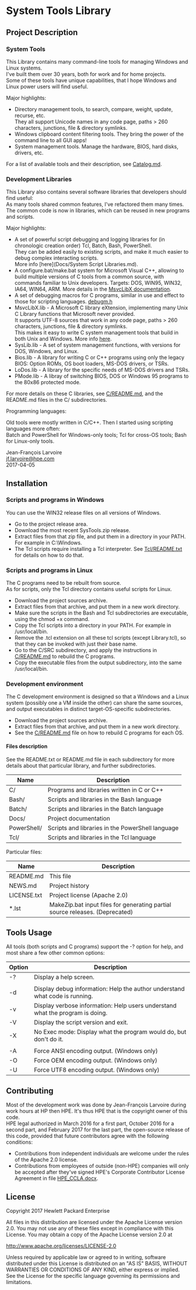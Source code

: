 ﻿# System Tools Library

## Project Description

### System Tools

This Library contains many command-line tools for managing Windows and Linux systems.  
I've built them over 30 years, both for work and for home projects.  
Some of these tools have unique capabilities, that I hope Windows and Linux power users will find useful.

Major highlights:

- Directory management tools, to search, compare, weight, update, recurse, etc.  
  They all support Unicode names in any code page, paths > 260 characters, junctions, file & directory symlinks.
- Windows clipboard content filtering tools. They bring the power of the command line to all GUI apps!
- System management tools. Manage the hardware, BIOS, hard disks, drivers, etc.

For a list of available tools and their description, see [Catalog.md](Docs/Catalog.md).

### Development Libraries

This Library also contains several software libraries that developers should find useful:  
As many tools shared common features, I've refactored them many times.  
The common code is now in libraries, which can be reused in new programs and scripts.  

Major highlights:

- A set of powerful script debugging and logging libraries for (in chronologic creation order) Tcl, Batch, Bash, PowerShell.  
  They can be added easily to existing scripts, and make it much easier to debug complex interacting scripts.  
  More info [here](Docs/System Script Libraries.md).
- A configure.bat/make.bat system for Microsoft Visual C++, allowing to build multiple versions of C tools from a common source, 
  with commands familiar to Unix developers. Targets: DOS, WIN95, WIN32, IA64, WIN64, ARM.
  More details in the [MsvcLibX documentation](C/MsvcLibX/README.md).
- A set of debugging macros for C programs, similar in use and effect to those for scripting languages. [debugm.h](C/include/debugm.h)  
- MsvcLibX.lib - A Microsoft C library eXtension, implementing many Unix C Library functions that Microsoft never provided.  
  It supports UTF-8 sources that work in any code page, paths > 260 characters, junctions, file & directory symlinks.  
  This makes it easy to write C system management tools that build in both Unix and Windows. More info [here](C/MsvcLibX/README.md).
- SysLib.lib - A set of system management functions, with versions for DOS, Windows, and Linux.
- Bios.lib - A library for writing C or C++ programs using only the legacy BIOS: Option ROMs, OS boot loaders, MS-DOS drivers, or TSRs.
- LoDos.lib - A library for the specific needs of MS-DOS drivers and TSRs.
- PMode.lib - A libray of switching BIOS, DOS or Windows 95 programs to the 80x86 protected mode.

For more details on these C libraries, see [C/README.md](C/README.md), and the README.md files in the C/ subdirectories.

Programming languages:

Old tools were mostly written in C/C++. Then I started using scripting languages more often:  
Batch and PowerShell for Windows-only tools; Tcl for cross-OS tools; Bash for Linux-only tools.

Jean-François Larvoire  
jf.larvoire@hpe.com  
2017-04-05


## Installation

### Scripts and programs in Windows

You can use the WIN32 release files on all versions of Windows.

* Go to the project release area.
* Download the most recent SysTools.zip release.
* Extract files from that zip file, and put them in a directory in your PATH. For example in C:\Windows.
* The Tcl scripts require installing a Tcl interpreter. See [Tcl/README.txt](Tcl/README.txt) for details on how to do that.

### Scripts and programs in Linux

The C programs need to be rebuilt from source.  
As for scripts, only the Tcl directory contains useful scripts for Linux.

* Download the project sources archive.
* Extract files from that archive, and put them in a new work directory.
* Make sure the scripts in the Bash and Tcl subdirectories are executable, using the chmod +x command.
* Copy the Tcl scripts into a directory in your PATH. For example in /usr/local/bin.
* Remove the .tcl extension on all these tcl scripts (except Library.tcl), so that they can be invoked with just their base name.
* Go to the C/SRC subdirectory, and apply the instructions in [C/README.md](C/README.md) to rebuild the C programs.
* Copy the executable files from the output subdirectory, into the same /usr/local/bin.

### Development environment

The C development environment is designed so that a Windows and a Linux system (possibly one a VM inside the other) 
can share the same sources, and output executables in distinct target-OS-specific subdirectories.

* Download the project sources archive.
* Extract files from that archive, and put them in a new work directory.
* See the [C/README.md](C/README.md) file on how to rebuild C programs for each OS.

#### Files description

See the README.txt or README.md file in each subdirectory for more details about that particular library,
and further subdirectories.

Name            | Description
--------------- | -------------------------------------------------
C/		| Programs and libraries written in C or C++
Bash/		| Scripts and libraries in the Bash language
Batch/		| Scripts and libraries in the Batch language
Docs/		| Project documentation
PowerShell/	| Scripts and libraries in the PowerShell language
Tcl/		| Scripts and libraries in the Tcl language

Particular files:

Name            | Description
--------------- | ---------------------------------------------------------------
README.md	| This file
NEWS.md		| Project history
LICENSE.txt	| Project license (Apache 2.0)
*.lst		| MakeZip.bat input files for generating partial source releases. (Deprecated)


## Tools Usage

All tools (both scripts and C programs) support the -? option for help, and most share a few other common options:

Option | Description
------ | -----------
  -?   | Display a help screen.
       |
  -d   | Display debug information: Help the author understand what code is running.
  -v   | Display verbose information: Help users understand what the program is doing.
  -V   | Display the script version and exit.
  -X   | No Exec mode: Display what the program would do, but don't do it.
       |
  -A   | Force ANSI encoding output. (Windows only)
  -O   | Force OEM encoding output. (Windows only)
  -U   | Force UTF8 encoding output. (Windows only)


## Contributing

Most of the development work was done by Jean-François Larvoire during work hours at HP then HPE.
It's thus HPE that is the copyright owner of this code.  
HPE legal authorized in March 2016 for a first part, October 2016 for a second part, and February 2017 for the last part,
the open-source release of this code, provided that future contributors agree with the following conditions:

- Contributions from independent individuals are welcome under the rules of the Apache 2.0 license.
- Contributions from employees of outside (non-HPE) companies will only be accepted after
  they've signed HPE's Corporate Contributor License Agreement in file [HPE_CCLA.docx](HPE_CCLA.docx).


## License

Copyright 2017 Hewlett Packard Enterprise

All files in this distribution are licensed under the Apache License version 2.0.
You may not use any of these files except in compliance with this License.
You may obtain a copy of the Apache License version 2.0 at

http://www.apache.org/licenses/LICENSE-2.0

Unless required by applicable law or agreed to in writing, software
distributed under this License is distributed on an "AS IS" BASIS,
WITHOUT WARRANTIES OR CONDITIONS OF ANY KIND, either express or implied.
See the License for the specific language governing its permissions and
limitations.

